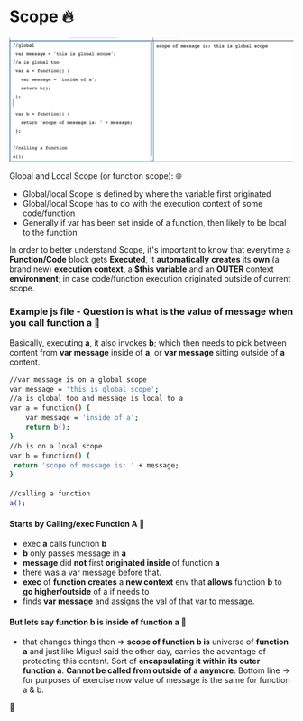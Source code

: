 
# Scope :fire:

[![N|global](images/globalScope.png)](https://github.com/stefan22/eloqJS/blob/master/eloqJSnotes/5.%20Global_n_Local_Scope.md)

Global and Local Scope (or function scope):  :globe_with_meridians:

  - Global/local Scope is defined by where the variable first originated
  - Global/local Scope has to do with the execution context of some code/function
  - Generally if var has been set inside of a function, then likely to be local to the function
  
In order to better understand Scope, it's important to know that everytime a **Function/Code** block gets **Executed**,
it **automatically** **creates** its **own** (a brand new) **execution context**, a **$this variable** and an **OUTER** context **environment**; in case code/function execution originated outside of current scope.

### Example js file  - Question is what is the value of message when you call function a  :deciduous_tree:
Basically, executing **a**, it also invokes **b**; which then needs to pick
between content from **var message** inside of **a**, or **var message** sitting outside of **a** content.


```sh
//var message is on a global scope
var message = 'this is global scope';
//a is global too and message is local to a
var a = function() {
    var message = 'inside of a';
    return b();
}
//b is on a local scope
var b = function() {
 return 'scope of message is: ' + message;
}

//calling a function
a();

```

#### Starts by Calling/exec Function A  :cactus:

   - exec **a** calls function **b**
   - **b** only passes message in **a**
   - **message** did **not** first **originated inside** of function **a**
   - there was a var message before that.
   - **exec** of **function** **creates** a **new context** env that **allows** function **b**
     to **go higher/outside** of a if needs to 
   - finds **var message** and assigns the val of that var to message.

####  But lets say function b is inside of function a  :cactus:
   - that changes things then => **scope of function b is** universe of **function a** and just like
     Miguel said the other day, carries the advantage of protecting this content. Sort of **encapsulating it 
     within its outer function a**. **Cannot be called from outside of a anymore**.
     Bottom line -> for purposes of exercise now value of message is the same for function a & b.



:100:

